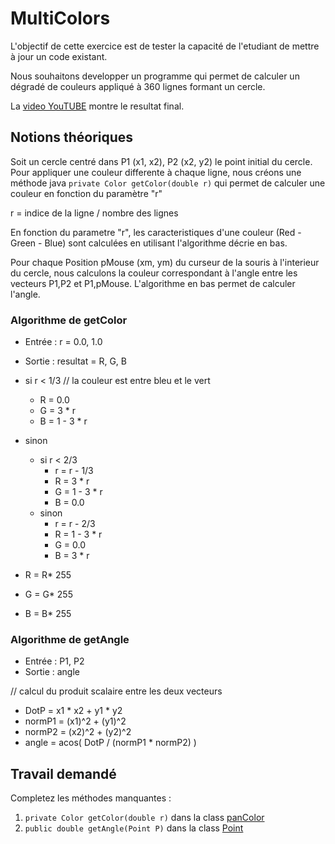 # MultiColors
L'objectif de cette exercice est de tester la capacité de l'etudiant de mettre à jour un code existant.

Nous souhaitons developper un programme qui permet de calculer un dégradé de couleurs appliqué à 360 lignes formant un cercle.

La [video YouTUBE](https://youtu.be/MGyDJvoIuTs) montre le resultat final.


## Notions théoriques

Soit un cercle centré dans P1 (x1, x2), P2 (x2, y2) le point initial du cercle.
Pour appliquer une couleur differente à chaque ligne, nous créons une méthode java ```private Color getColor(double r)``` qui permet
de calculer une couleur en fonction du paramètre "r"

r = indice de la ligne / nombre des lignes

En fonction du parametre "r", les caracteristiques d'une couleur (Red - Green - Blue) sont calculées en utilisant l'algorithme décrie en bas.

Pour chaque Position pMouse (xm, ym) du curseur de la souris à l'interieur du cercle, nous calculons la couleur correspondant à l'angle entre les vecteurs P1,P2 et P1,pMouse.
L'algorithme en bas permet de calculer l'angle.

### Algorithme de getColor

- Entrée : r = 0.0, 1.0
- Sortie : resultat = R, G, B

- si r < 1/3 // la couleur est entre bleu et le vert
    - R = 0.0
    - G = 3 * r
    - B = 1 - 3 * r
- sinon
    - si r < 2/3
        - r = r - 1/3
        - R = 3 * r
        - G = 1 - 3 * r
        - B = 0.0
    - sinon
        - r = r - 2/3
        - R = 1 - 3 * r
        - G = 0.0
        - B = 3 * r
- R = R* 255
- G = G* 255
- B = B* 255

### Algorithme de getAngle

- Entrée : P1, P2
- Sortie : angle

// calcul du produit scalaire entre les deux vecteurs
- DotP = x1 * x2 + y1 * y2
- normP1 = (x1)^2 + (y1)^2
- normP2 = (x2)^2 + (y2)^2
- angle =  acos( DotP / (normP1 * normP2) )

## Travail demandé
Completez les méthodes manquantes :
  1.  ```private Color getColor(double r)``` dans la class [panColor](MultiColors/src/winColors/panColor.java)
  2.  ```public double getAngle(Point P)``` dans la class [Point](MultiColors/src/winColors/Point.java)
